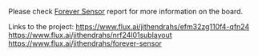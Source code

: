 Please check [Forever Sensor](https://github.com/JithendraHS/Forever-Sensor-node/blob/main/Forever%20Sensor.pdf) report for more information on the board.

Links to the project:
https://www.flux.ai/jithendrahs/efm32zg110f4-qfn24
https://www.flux.ai/jithendrahs/nrf24l01sublayout
https://www.flux.ai/jithendrahs/forever-sensor
